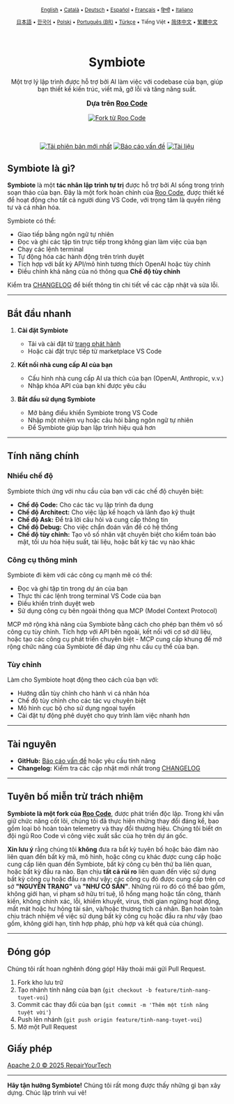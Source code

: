 <div align="center">
<sub>

[English](../../README.md) • [Català](../../locales/ca/README.md) • [Deutsch](../../locales/de/README.md) • [Español](../../locales/es/README.md) • [Français](../../locales/fr/README.md) • [हिन्दी](../../locales/hi/README.md) • [Italiano](../../locales/it/README.md)

</sub>
<sub>

[日本語](../../locales/ja/README.md) • [한국어](../../locales/ko/README.md) • [Polski](../../locales/pl/README.md) • [Português (BR)](../../locales/pt-BR/README.md) • [Türkçe](../../locales/tr/README.md) • Tiếng Việt • [简体中文](../../locales/zh-CN/README.md) • [繁體中文](../../locales/zh-TW/README.md)

</sub>
</div>
<br>
<div align="center">
  <h1>Symbiote</h1>
  <p>Một trợ lý lập trình được hỗ trợ bởi AI làm việc với codebase của bạn, giúp bạn thiết kế kiến trúc, viết mã, gỡ lỗi và tăng năng suất.</p>
  <p style="font-size: 1.1em; margin-top: 15px;"><strong>Dựa trên <a href="https://github.com/RooVetGit/Roo-Code" target="_blank">Roo Code</a></strong></p>
  <a href="https://github.com/RooVetGit/Roo-Code" target="_blank">
    <img src="https://img.shields.io/badge/Fork%20từ-Roo%20Code-6F42C1?style=for-the-badge&logo=github&logoColor=white" alt="Fork từ Roo Code">
  </a>
</div>
<br>
<br>

<div align="center">

<a href="https://github.com/RepairYourTech/Symbiote/releases" target="_blank"><img src="https://img.shields.io/badge/Tải%20phiên%20bản%20mới%20nhất-blue?style=for-the-badge&logo=github&logoColor=white" alt="Tải phiên bản mới nhất"></a>
<a href="https://github.com/RepairYourTech/Symbiote/issues" target="_blank"><img src="https://img.shields.io/badge/Báo%20cáo%20vấn%20đề-red?style=for-the-badge&logo=github&logoColor=white" alt="Báo cáo vấn đề"></a>
<a href="https://github.com/RepairYourTech/Symbiote/tree/main/DOCS" target="_blank"><img src="https://img.shields.io/badge/Tài%20liệu-6B46C1?style=for-the-badge&logo=readthedocs&logoColor=white" alt="Tài liệu"></a>

</div>

## Symbiote là gì?

**Symbiote** là một **tác nhân lập trình tự trị** được hỗ trợ bởi AI sống trong trình soạn thảo của bạn. Đây là một fork hoàn chỉnh của [Roo Code](https://github.com/RooVetGit/Roo-Code), được thiết kế để hoạt động cho tất cả người dùng VS Code, với trọng tâm là quyền riêng tư và cá nhân hóa.

Symbiote có thể:

- Giao tiếp bằng ngôn ngữ tự nhiên
- Đọc và ghi các tập tin trực tiếp trong không gian làm việc của bạn
- Chạy các lệnh terminal
- Tự động hóa các hành động trên trình duyệt
- Tích hợp với bất kỳ API/mô hình tương thích OpenAI hoặc tùy chỉnh
- Điều chỉnh khả năng của nó thông qua **Chế độ tùy chỉnh**

Kiểm tra [CHANGELOG](../../CHANGELOG.md) để biết thông tin chi tiết về các cập nhật và sửa lỗi.

---

## Bắt đầu nhanh

1. **Cài đặt Symbiote**

    - Tải và cài đặt từ [trang phát hành](https://github.com/RepairYourTech/Symbiote/releases)
    - Hoặc cài đặt trực tiếp từ marketplace VS Code

2. **Kết nối nhà cung cấp AI của bạn**

    - Cấu hình nhà cung cấp AI ưa thích của bạn (OpenAI, Anthropic, v.v.)
    - Nhập khóa API của bạn khi được yêu cầu

3. **Bắt đầu sử dụng Symbiote**
    - Mở bảng điều khiển Symbiote trong VS Code
    - Nhập một nhiệm vụ hoặc câu hỏi bằng ngôn ngữ tự nhiên
    - Để Symbiote giúp bạn lập trình hiệu quả hơn

---

## Tính năng chính

### Nhiều chế độ

Symbiote thích ứng với nhu cầu của bạn với các chế độ chuyên biệt:

- **Chế độ Code:** Cho các tác vụ lập trình đa dụng
- **Chế độ Architect:** Cho việc lập kế hoạch và lãnh đạo kỹ thuật
- **Chế độ Ask:** Để trả lời câu hỏi và cung cấp thông tin
- **Chế độ Debug:** Cho việc chẩn đoán vấn đề có hệ thống
- **Chế độ tùy chỉnh:** Tạo vô số nhân vật chuyên biệt cho kiểm toán bảo mật, tối ưu hóa hiệu suất, tài liệu, hoặc bất kỳ tác vụ nào khác

### Công cụ thông minh

Symbiote đi kèm với các công cụ mạnh mẽ có thể:

- Đọc và ghi tập tin trong dự án của bạn
- Thực thi các lệnh trong terminal VS Code của bạn
- Điều khiển trình duyệt web
- Sử dụng công cụ bên ngoài thông qua MCP (Model Context Protocol)

MCP mở rộng khả năng của Symbiote bằng cách cho phép bạn thêm vô số công cụ tùy chỉnh. Tích hợp với API bên ngoài, kết nối với cơ sở dữ liệu, hoặc tạo các công cụ phát triển chuyên biệt - MCP cung cấp khung để mở rộng chức năng của Symbiote để đáp ứng nhu cầu cụ thể của bạn.

### Tùy chỉnh

Làm cho Symbiote hoạt động theo cách của bạn với:

- Hướng dẫn tùy chỉnh cho hành vi cá nhân hóa
- Chế độ tùy chỉnh cho các tác vụ chuyên biệt
- Mô hình cục bộ cho sử dụng ngoại tuyến
- Cài đặt tự động phê duyệt cho quy trình làm việc nhanh hơn

---

## Tài nguyên

- **GitHub:** [Báo cáo vấn đề](https://github.com/RepairYourTech/Symbiote/issues) hoặc yêu cầu tính năng
- **Changelog:** Kiểm tra các cập nhật mới nhất trong [CHANGELOG](../../CHANGELOG.md)

---

## Tuyên bố miễn trừ trách nhiệm

**Symbiote là một fork của [Roo Code](https://github.com/RooVetGit/Roo-Code)**, được phát triển độc lập. Trong khi vẫn giữ chức năng cốt lõi, chúng tôi đã thực hiện những thay đổi đáng kể, bao gồm loại bỏ hoàn toàn telemetry và thay đổi thương hiệu. Chúng tôi biết ơn đội ngũ Roo Code vì công việc xuất sắc của họ trên dự án gốc.

**Xin lưu ý** rằng chúng tôi **không** đưa ra bất kỳ tuyên bố hoặc bảo đảm nào liên quan đến bất kỳ mã, mô hình, hoặc công cụ khác được cung cấp hoặc cung cấp liên quan đến Symbiote, bất kỳ công cụ bên thứ ba liên quan, hoặc bất kỳ đầu ra nào. Bạn chịu **tất cả rủi ro** liên quan đến việc sử dụng bất kỳ công cụ hoặc đầu ra như vậy; các công cụ đó được cung cấp trên cơ sở **"NGUYÊN TRẠNG"** và **"NHƯ CÓ SẴN"**. Những rủi ro đó có thể bao gồm, không giới hạn, vi phạm sở hữu trí tuệ, lỗ hổng mạng hoặc tấn công, thành kiến, không chính xác, lỗi, khiếm khuyết, virus, thời gian ngừng hoạt động, mất mát hoặc hư hỏng tài sản, và/hoặc thương tích cá nhân. Bạn hoàn toàn chịu trách nhiệm về việc sử dụng bất kỳ công cụ hoặc đầu ra như vậy (bao gồm, không giới hạn, tính hợp pháp, phù hợp và kết quả của chúng).

---

## Đóng góp

Chúng tôi rất hoan nghênh đóng góp! Hãy thoải mái gửi Pull Request.

1. Fork kho lưu trữ
2. Tạo nhánh tính năng của bạn (`git checkout -b feature/tinh-nang-tuyet-voi`)
3. Commit các thay đổi của bạn (`git commit -m 'Thêm một tính năng tuyệt vời'`)
4. Push lên nhánh (`git push origin feature/tinh-nang-tuyet-voi`)
5. Mở một Pull Request

## Giấy phép

[Apache 2.0 © 2025 RepairYourTech](../../LICENSE)

---

**Hãy tận hưởng Symbiote!** Chúng tôi rất mong được thấy những gì bạn xây dựng. Chúc lập trình vui vẻ!
